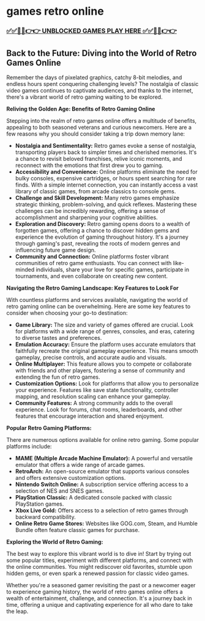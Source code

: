 # games retro online

### [✅✅🔴🔴👉👉 UNBLOCKED GAMES PLAY HERE ✅✅🔴🔴👉👉](https://topstoryindia.com)

## Back to the Future: Diving into the World of Retro Games Online

Remember the days of pixelated graphics, catchy 8-bit melodies, and endless hours spent conquering challenging levels? The nostalgia of classic video games continues to captivate audiences, and thanks to the internet, there's a vibrant world of retro gaming waiting to be explored.  

**Reliving the Golden Age: Benefits of Retro Gaming Online**

Stepping into the realm of retro games online offers a multitude of benefits, appealing to both seasoned veterans and curious newcomers. Here are a few reasons why you should consider taking a trip down memory lane:

* **Nostalgia and Sentimentality:** Retro games evoke a sense of nostalgia, transporting players back to simpler times and cherished memories. It's a chance to revisit beloved franchises, relive iconic moments, and reconnect with the emotions that first drew you to gaming.
* **Accessibility and Convenience:** Online platforms eliminate the need for bulky consoles, expensive cartridges, or hours spent searching for rare finds. With a simple internet connection, you can instantly access a vast library of classic games, from arcade classics to console gems.
* **Challenge and Skill Development:** Many retro games emphasize strategic thinking, problem-solving, and quick reflexes. Mastering these challenges can be incredibly rewarding, offering a sense of accomplishment and sharpening your cognitive abilities.
* **Exploration and Discovery:** Retro gaming opens doors to a wealth of forgotten games, offering a chance to discover hidden gems and experience the evolution of gaming throughout history. It's a journey through gaming's past, revealing the roots of modern genres and influencing future game design.
* **Community and Connection:** Online platforms foster vibrant communities of retro game enthusiasts. You can connect with like-minded individuals, share your love for specific games, participate in tournaments, and even collaborate on creating new content.

**Navigating the Retro Gaming Landscape: Key Features to Look For**

With countless platforms and services available, navigating the world of retro gaming online can be overwhelming. Here are some key features to consider when choosing your go-to destination:

* **Game Library:** The size and variety of games offered are crucial. Look for platforms with a wide range of genres, consoles, and eras, catering to diverse tastes and preferences.
* **Emulation Accuracy:** Ensure the platform uses accurate emulators that faithfully recreate the original gameplay experience. This means smooth gameplay, precise controls, and accurate audio and visuals.
* **Online Multiplayer:** This feature allows you to compete or collaborate with friends and other players, fostering a sense of community and extending the fun of retro games.
* **Customization Options:** Look for platforms that allow you to personalize your experience. Features like save state functionality, controller mapping, and resolution scaling can enhance your gameplay.
* **Community Features:** A strong community adds to the overall experience. Look for forums, chat rooms, leaderboards, and other features that encourage interaction and shared enjoyment.

**Popular Retro Gaming Platforms:**

There are numerous options available for online retro gaming. Some popular platforms include:

* **MAME (Multiple Arcade Machine Emulator):** A powerful and versatile emulator that offers a wide range of arcade games.
* **RetroArch:** An open-source emulator that supports various consoles and offers extensive customization options.
* **Nintendo Switch Online:** A subscription service offering access to a selection of NES and SNES games.
* **PlayStation Classic:** A dedicated console packed with classic PlayStation games.
* **Xbox Live Gold:** Offers access to a selection of retro games through backward compatibility.
* **Online Retro Game Stores:** Websites like GOG.com, Steam, and Humble Bundle often feature classic games for purchase.

**Exploring the World of Retro Gaming:**

The best way to explore this vibrant world is to dive in! Start by trying out some popular titles, experiment with different platforms, and connect with the online communities. You might rediscover old favorites, stumble upon hidden gems, or even spark a renewed passion for classic video games.

Whether you're a seasoned gamer revisiting the past or a newcomer eager to experience gaming history, the world of retro games online offers a wealth of entertainment, challenge, and connection.  It's a journey back in time, offering a unique and captivating experience for all who dare to take the leap. 
